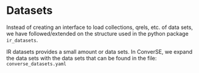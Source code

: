 # Datasets

Instead of creating an interface to load collections, qrels, etc. of data sets, we have followed/extended on the
structure used in the python package ```ir_datasets```.

IR datasets provides a small amount or data sets. In ConverSE, we expand the data sets with the data sets that can be
found in the file: ```converse_datasets.yaml```
